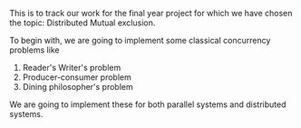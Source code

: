 This is to track our work for the final year project for which we have chosen the topic: Distributed Mutual exclusion. 

To begin with, we are going to implement some classical concurrency problems like

1. Reader's Writer's problem
2. Producer-consumer problem
3. Dining philosopher's problem

We are going to implement these for both parallel systems and distributed systems.